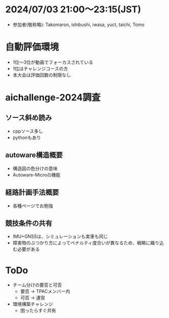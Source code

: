 # 2024/07/03 21:00～23:15(JST)
- 参加者(敬称略): Takomaron, ishibushi, iwasa, yuct, taichi, Tomo

# 自動評価環境
- 1位〜3位が動画でフォーカスされている
- 1位はチャレンジコースの方
- 本大会は評価回数の制限なし

# aichallenge-2024調査
## ソース斜め読み
- cppソース多し
- pythonもあり
## autoware構造概要
- 構造図の色分けの意味
- Autoware-Microの機能
## 経路計画手法概要
- 各種ページでお勉強
## 競技条件の共有
- IMU+GNSSは、シミュレーションも実車も同じ
- 障害物のぶつかり方によってペナルティ度合いが異なるため、戦略に織り込む必要がある

# ToDo
- チーム分けの要否と可否
  - 要否 -> TPACメンバー内
  - 可否 -> 運営
- 環境構築チャレンジ
  - 困ったらすぐ共有
